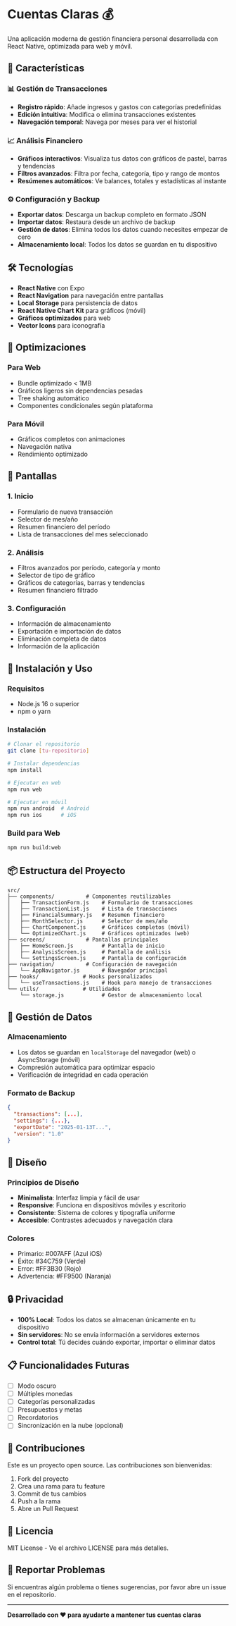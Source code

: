 # Cuentas Claras 💰

Una aplicación moderna de gestión financiera personal desarrollada con React Native, optimizada para web y móvil.

## 🚀 Características

### 📊 Gestión de Transacciones
- **Registro rápido**: Añade ingresos y gastos con categorías predefinidas
- **Edición intuitiva**: Modifica o elimina transacciones existentes
- **Navegación temporal**: Navega por meses para ver el historial

### 📈 Análisis Financiero
- **Gráficos interactivos**: Visualiza tus datos con gráficos de pastel, barras y tendencias
- **Filtros avanzados**: Filtra por fecha, categoría, tipo y rango de montos
- **Resúmenes automáticos**: Ve balances, totales y estadísticas al instante

### ⚙️ Configuración y Backup
- **Exportar datos**: Descarga un backup completo en formato JSON
- **Importar datos**: Restaura desde un archivo de backup
- **Gestión de datos**: Elimina todos los datos cuando necesites empezar de cero
- **Almacenamiento local**: Todos los datos se guardan en tu dispositivo

## 🛠️ Tecnologías

- **React Native** con Expo
- **React Navigation** para navegación entre pantallas
- **Local Storage** para persistencia de datos
- **React Native Chart Kit** para gráficos (móvil)
- **Gráficos optimizados** para web
- **Vector Icons** para iconografía

## 🎯 Optimizaciones

### Para Web
- Bundle optimizado < 1MB
- Gráficos ligeros sin dependencias pesadas
- Tree shaking automático
- Componentes condicionales según plataforma

### Para Móvil
- Gráficos completos con animaciones
- Navegación nativa
- Rendimiento optimizado

## 📱 Pantallas

### 1. Inicio
- Formulario de nueva transacción
- Selector de mes/año
- Resumen financiero del período
- Lista de transacciones del mes seleccionado

### 2. Análisis
- Filtros avanzados por período, categoría y monto
- Selector de tipo de gráfico
- Gráficos de categorías, barras y tendencias
- Resumen financiero filtrado

### 3. Configuración
- Información de almacenamiento
- Exportación e importación de datos
- Eliminación completa de datos
- Información de la aplicación

## 🚀 Instalación y Uso

### Requisitos
- Node.js 16 o superior
- npm o yarn

### Instalación
```bash
# Clonar el repositorio
git clone [tu-repositorio]

# Instalar dependencias
npm install

# Ejecutar en web
npm run web

# Ejecutar en móvil
npm run android  # Android
npm run ios      # iOS
```

### Build para Web
```bash
npm run build:web
```

## 📦 Estructura del Proyecto

```
src/
├── components/          # Componentes reutilizables
│   ├── TransactionForm.js    # Formulario de transacciones
│   ├── TransactionList.js    # Lista de transacciones
│   ├── FinancialSummary.js   # Resumen financiero
│   ├── MonthSelector.js      # Selector de mes/año
│   ├── ChartComponent.js     # Gráficos completos (móvil)
│   └── OptimizedChart.js     # Gráficos optimizados (web)
├── screens/             # Pantallas principales
│   ├── HomeScreen.js         # Pantalla de inicio
│   ├── AnalysisScreen.js     # Pantalla de análisis
│   └── SettingsScreen.js     # Pantalla de configuración
├── navigation/          # Configuración de navegación
│   └── AppNavigator.js       # Navegador principal
├── hooks/              # Hooks personalizados
│   └── useTransactions.js    # Hook para manejo de transacciones
└── utils/              # Utilidades
    └── storage.js            # Gestor de almacenamiento local
```

## 💾 Gestión de Datos

### Almacenamiento
- Los datos se guardan en `localStorage` del navegador (web) o AsyncStorage (móvil)
- Compresión automática para optimizar espacio
- Verificación de integridad en cada operación

### Formato de Backup
```json
{
  "transactions": [...],
  "settings": {...},
  "exportDate": "2025-01-13T...",
  "version": "1.0"
}
```

## 🎨 Diseño

### Principios de Diseño
- **Minimalista**: Interfaz limpia y fácil de usar
- **Responsive**: Funciona en dispositivos móviles y escritorio
- **Consistente**: Sistema de colores y tipografía uniforme
- **Accesible**: Contrastes adecuados y navegación clara

### Colores
- Primario: #007AFF (Azul iOS)
- Éxito: #34C759 (Verde)
- Error: #FF3B30 (Rojo)
- Advertencia: #FF9500 (Naranja)

## 🔒 Privacidad

- **100% Local**: Todos los datos se almacenan únicamente en tu dispositivo
- **Sin servidores**: No se envía información a servidores externos
- **Control total**: Tú decides cuándo exportar, importar o eliminar datos

## 📋 Funcionalidades Futuras

- [ ] Modo oscuro
- [ ] Múltiples monedas
- [ ] Categorías personalizadas
- [ ] Presupuestos y metas
- [ ] Recordatorios
- [ ] Sincronización en la nube (opcional)

## 🤝 Contribuciones

Este es un proyecto open source. Las contribuciones son bienvenidas:

1. Fork del proyecto
2. Crea una rama para tu feature
3. Commit de tus cambios
4. Push a la rama
5. Abre un Pull Request

## 📄 Licencia

MIT License - Ve el archivo LICENSE para más detalles.

## 🐛 Reportar Problemas

Si encuentras algún problema o tienes sugerencias, por favor abre un issue en el repositorio.

---

**Desarrollado con ❤️ para ayudarte a mantener tus cuentas claras**
